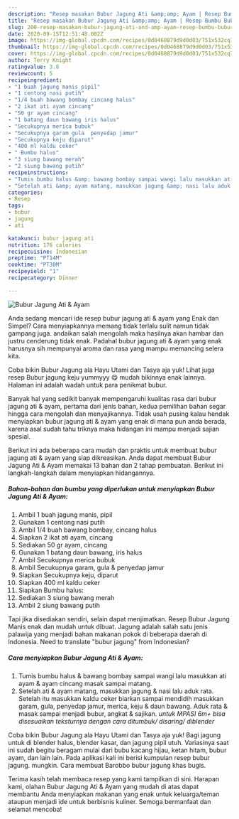 ```yaml
---
description: "Resep masakan Bubur Jagung Ati &amp;amp; Ayam | Resep Bumbu Bubur Jagung Ati &amp;amp; Ayam Yang Bisa Manjain Lidah"
title: "Resep masakan Bubur Jagung Ati &amp;amp; Ayam | Resep Bumbu Bubur Jagung Ati &amp;amp; Ayam Yang Bisa Manjain Lidah"
slug: 200-resep-masakan-bubur-jagung-ati-and-amp-ayam-resep-bumbu-bubur-jagung-ati-and-amp-ayam-yang-bisa-manjain-lidah
date: 2020-09-15T12:51:48.002Z
image: https://img-global.cpcdn.com/recipes/0d0468879d9d0d03/751x532cq70/bubur-jagung-ati-ayam-foto-resep-utama.jpg
thumbnail: https://img-global.cpcdn.com/recipes/0d0468879d9d0d03/751x532cq70/bubur-jagung-ati-ayam-foto-resep-utama.jpg
cover: https://img-global.cpcdn.com/recipes/0d0468879d9d0d03/751x532cq70/bubur-jagung-ati-ayam-foto-resep-utama.jpg
author: Terry Knight
ratingvalue: 3.8
reviewcount: 5
recipeingredient:
- "1 buah jagung manis pipil"
- "1 centong nasi putih"
- "1/4 buah bawang bombay cincang halus"
- "2 ikat ati ayam cincang"
- "50 gr ayam cincang"
- "1 batang daun bawang iris halus"
- "Secukupnya merica bubuk"
- "Secukupnya garam gula  penyedap jamur"
- "Secukupnya keju diparut"
- "400 ml kaldu ceker"
- " Bumbu halus"
- "3 siung bawang merah"
- "2 siung bawang putih"
recipeinstructions:
- "Tumis bumbu halus &amp; bawang bombay sampai wangi lalu masukkan ati ayam &amp; ayam cincang masak sampai matang."
- "Setelah ati &amp; ayam matang, masukkan jagung &amp; nasi lalu aduk rata. Setelah itu masukkan kaldu ceker biarkan sampai mendidih masukkan garam, gula, penyedap jamur, merica, keju &amp; daun bawang. Aduk rata &amp; masak sampai menjadi bubur, angkat &amp; sajikan. *untuk MPASI 6m+ bisa disesuaikan teksturnya dengan cara ditumbuk/ disaring/ diblender*"
categories:
- Resep
tags:
- bubur
- jagung
- ati

katakunci: bubur jagung ati 
nutrition: 176 calories
recipecuisine: Indonesian
preptime: "PT14M"
cooktime: "PT30M"
recipeyield: "1"
recipecategory: Dinner

---
```



![Bubur Jagung Ati &amp; Ayam](https://img-global.cpcdn.com/recipes/0d0468879d9d0d03/751x532cq70/bubur-jagung-ati-ayam-foto-resep-utama.jpg)

Anda sedang mencari ide resep bubur jagung ati &amp; ayam yang Enak dan Simpel? Cara menyiapkannya memang tidak terlalu sulit namun tidak gampang juga. andaikan salah mengolah maka hasilnya akan hambar dan justru cenderung tidak enak. Padahal bubur jagung ati &amp; ayam yang enak harusnya sih mempunyai aroma dan rasa yang mampu memancing selera kita.

Coba bikin Bubur Jagung ala Hayu Utami dan Tasya aja yuk! Lihat juga resep Bubur jagung keju yummyyy 😋 mudah bikinnya enak lainnya. Halaman ini adalah wadah untuk para penikmat bubur.

Banyak hal yang sedikit banyak mempengaruhi kualitas rasa dari bubur jagung ati &amp; ayam, pertama dari jenis bahan, kedua pemilihan bahan segar hingga cara mengolah dan menyajikannya. Tidak usah pusing kalau hendak menyiapkan bubur jagung ati &amp; ayam yang enak di mana pun anda berada, karena asal sudah tahu triknya maka hidangan ini mampu menjadi sajian spesial.


Berikut ini ada beberapa cara mudah dan praktis untuk membuat bubur jagung ati &amp; ayam yang siap dikreasikan. Anda dapat membuat Bubur Jagung Ati &amp; Ayam memakai 13 bahan dan 2 tahap pembuatan. Berikut ini langkah-langkah dalam menyiapkan hidangannya.

<!--inarticleads1-->

##### Bahan-bahan dan bumbu yang diperlukan untuk menyiapkan Bubur Jagung Ati &amp; Ayam:

1. Ambil 1 buah jagung manis, pipil
1. Gunakan 1 centong nasi putih
1. Ambil 1/4 buah bawang bombay, cincang halus
1. Siapkan 2 ikat ati ayam, cincang
1. Sediakan 50 gr ayam, cincang
1. Gunakan 1 batang daun bawang, iris halus
1. Ambil Secukupnya merica bubuk
1. Ambil Secukupnya garam, gula &amp; penyedap jamur
1. Siapkan Secukupnya keju, diparut
1. Siapkan 400 ml kaldu ceker
1. Siapkan  Bumbu halus:
1. Sediakan 3 siung bawang merah
1. Ambil 2 siung bawang putih


Tapi jika disediakan sendiri, selain dapat menjimatkan. Resep Bubur Jagung Manis enak dan mudah untuk dibuat. Jagung adalah salah satu jenis palawija yang menjadi bahan makanan pokok di beberapa daerah di Indonesia. Need to translate &#34;bubur jagung&#34; from Indonesian? 

<!--inarticleads2-->

##### Cara menyiapkan Bubur Jagung Ati &amp; Ayam:

1. Tumis bumbu halus &amp; bawang bombay sampai wangi lalu masukkan ati ayam &amp; ayam cincang masak sampai matang.
1. Setelah ati &amp; ayam matang, masukkan jagung &amp; nasi lalu aduk rata. Setelah itu masukkan kaldu ceker biarkan sampai mendidih masukkan garam, gula, penyedap jamur, merica, keju &amp; daun bawang. Aduk rata &amp; masak sampai menjadi bubur, angkat &amp; sajikan. *untuk MPASI 6m+ bisa disesuaikan teksturnya dengan cara ditumbuk/ disaring/ diblender*


Coba bikin Bubur Jagung ala Hayu Utami dan Tasya aja yuk! Bagi jagung untuk di blender halus, blender kasar, dan jagung pipil utuh. Variasinya saat ini sudah begitu beragam mulai dari bubu kacang hijau, ketan hitam, bubur ayam, dan lain lain. Pada aplikasi kali ini berisi kumpulan resep bubur jagung. mungkin. Cara membuat Barobbo bubur jagung khas bugis. 

Terima kasih telah membaca resep yang kami tampilkan di sini. Harapan kami, olahan Bubur Jagung Ati &amp; Ayam yang mudah di atas dapat membantu Anda menyiapkan makanan yang enak untuk keluarga/teman ataupun menjadi ide untuk berbisnis kuliner. Semoga bermanfaat dan selamat mencoba!

